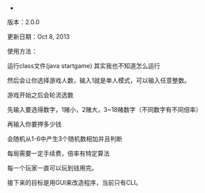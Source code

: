 
-

版本：2.0.0

更新日期：Oct 8, 2013

使用方法：

运行class文件(java startgame) 其实我也不知道怎么运行

然后会让你选择游戏人数，输入1就是单人模式，可以输入任意整数。

游戏开始之后会轮流选数

先输入要选得数字，1赌小，2赌大，3~18赌数字（不同数字有不同倍率）

再输入你要押多少钱

会随机从1-6中产生3个随机数相加并且判断

每局需要一定手续费，倍率有特定算法

每一个玩家一直可以玩到钱用完。

接下来的目标是用GUI来改造程序，当前只有CLI。
